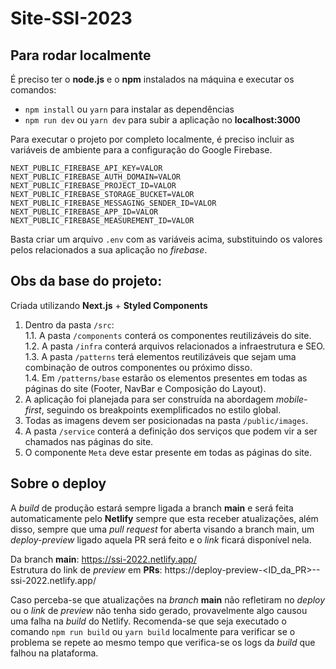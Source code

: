 # Site-SSI-2023 

## Para rodar localmente

É preciso ter o **node.js** e o **npm** instalados na máquina e executar os comandos:

* `npm install` ou `yarn` para instalar as dependências
* `npm run dev` ou `yarn dev` para subir a aplicação no **localhost:3000**

Para executar o projeto por completo localmente, é preciso incluir as variáveis de ambiente para a configuração do Google Firebase.
```
NEXT_PUBLIC_FIREBASE_API_KEY=VALOR
NEXT_PUBLIC_FIREBASE_AUTH_DOMAIN=VALOR
NEXT_PUBLIC_FIREBASE_PROJECT_ID=VALOR
NEXT_PUBLIC_FIREBASE_STORAGE_BUCKET=VALOR
NEXT_PUBLIC_FIREBASE_MESSAGING_SENDER_ID=VALOR
NEXT_PUBLIC_FIREBASE_APP_ID=VALOR
NEXT_PUBLIC_FIREBASE_MEASUREMENT_ID=VALOR
```
Basta criar um arquivo `.env` com as variáveis acima, substituindo os valores pelos relacionados a sua aplicação no *firebase*.

## Obs da base do projeto:

Criada utilizando **Next.js** + **Styled Components**

1. Dentro da pasta `/src`:  <br />
  1.1. A pasta `/components` conterá os componentes reutilizáveis do site.  <br />
  1.2. A pasta `/infra` conterá arquivos relacionados a infraestrutura e SEO.  <br />
  1.3. A pasta `/patterns` terá elementos reutilizáveis que sejam uma combinação de outros componentes ou próximo disso.  <br />
  1.4. Em `/patterns/base` estarão os elementos presentes em todas as páginas do site (Footer, NavBar e Composição do Layout).  <br />  
2. A aplicação foi planejada para ser construída na abordagem *mobile-first*, seguindo os breakpoints exemplificados no estilo global. 
3. Todas as imagens devem ser posicionadas na pasta `/public/images`. 
4. A pasta `/service` conterá a definição dos serviços que podem vir a ser chamados nas páginas do site. 
5. O componente `Meta` deve estar presente em todas as páginas do site. 

## Sobre o deploy

A *build* de produção estará sempre ligada a branch **main** e será feita automaticamente pelo **Netlify** sempre que esta receber atualizações, além disso, sempre que uma *pull request* for aberta visando a branch main, um *deploy-preview* ligado aquela PR será feito e o *link* ficará disponível nela. 

Da branch **main**: https://ssi-2022.netlify.app/ <br />
Estrutura do link de *preview* em **PRs**: https://deploy-preview-<ID_da_PR>--ssi-2022.netlify.app/

Caso perceba-se que atualizações na *branch* **main** não refletiram no *deploy* ou o *link* de *preview* não tenha sido gerado, provavelmente algo causou uma falha na *build* do Netlify. Recomenda-se que seja executado o comando `npm run build` ou `yarn build` localmente para verificar se o problema se repete ao mesmo tempo que verifica-se os logs da *build* que falhou na plataforma.
